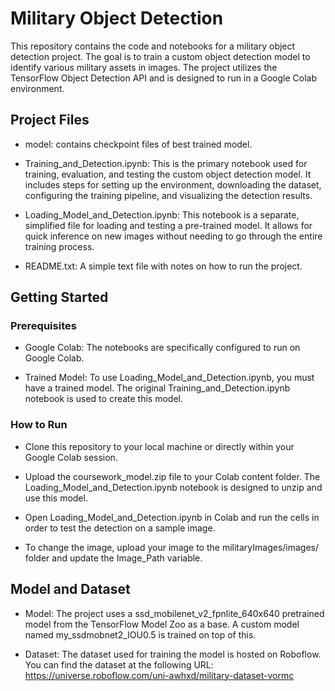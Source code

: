 # Military Object Detection

This repository contains the code and notebooks for a military object detection project. The goal is to train a custom object detection model to identify various military assets in images. The project utilizes the TensorFlow Object Detection API and is designed to run in a Google Colab environment.

## Project Files
* model: contains checkpoint files of best trained model.

* Training_and_Detection.ipynb: This is the primary notebook used for training, evaluation, and testing the custom object detection model. It includes steps for setting up the environment, downloading the dataset, configuring the training pipeline, and visualizing the detection results.

* Loading_Model_and_Detection.ipynb: This notebook is a separate, simplified file for loading and testing a pre-trained model. It allows for quick inference on new images without needing to go through the entire training process.

* README.txt: A simple text file with notes on how to run the project.

## Getting Started
### Prerequisites
* Google Colab: The notebooks are specifically configured to run on Google Colab.

* Trained Model: To use Loading_Model_and_Detection.ipynb, you must have a trained model. The original Training_and_Detection.ipynb notebook is used to create this model.

### How to Run
* Clone this repository to your local machine or directly within your Google Colab session.

* Upload the coursework_model.zip file to your Colab content folder. The Loading_Model_and_Detection.ipynb notebook is designed to unzip and use this model.

* Open Loading_Model_and_Detection.ipynb in Colab and run the cells in order to test the detection on a sample image.

* To change the image, upload your image to the militaryImages/images/ folder and update the Image_Path variable.

## Model and Dataset
* Model: The project uses a ssd_mobilenet_v2_fpnlite_640x640 pretrained model from the TensorFlow Model Zoo as a base. A custom model named my_ssdmobnet2_IOU0.5 is trained on top of this.

* Dataset: The dataset used for training the model is hosted on Roboflow. You can find the dataset at the following URL: https://universe.roboflow.com/uni-awhxd/military-dataset-vormc
